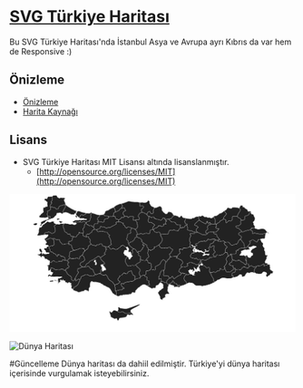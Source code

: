 # [SVG Türkiye Haritası](http://dnomak.com/svg-turkiye-haritasi/)

Bu SVG Türkiye Haritası'nda İstanbul Asya ve Avrupa ayrı Kıbrıs da var hem de Responsive :)

## Önizleme
 - [Önizleme](http://dnomak.com/svg-turkiye-haritasi/)
 - [Harita Kaynağı](https://commons.wikimedia.org/wiki/File:Turkey_provinces_blank_gray.svg)

## Lisans
- SVG Türkiye Haritası MIT Lisansı altında lisanslanmıştır.
  - [http://opensource.org/licenses/MIT](http://opensource.org/licenses/MIT)


 ![Türkiye Haritası](https://raw.githubusercontent.com/dnomak/svg-turkiye-haritasi/master/screenshot/turkiye.jpg)

 ![Dünya Haritası](https://raw.githubusercontent.com/dnomak/svg-turkiye-haritasi/master/screenshot/dunya.jpg)


#Güncelleme
Dünya haritası da dahiil edilmiştir. Türkiye'yi dünya haritası içerisinde vurgulamak isteyebilirsiniz.
